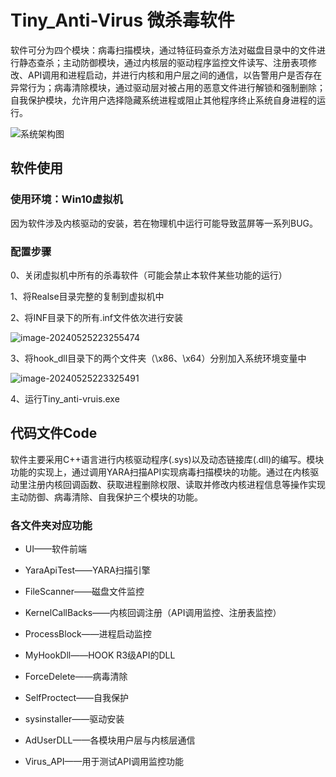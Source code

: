 # Tiny_Anti-Virus 微杀毒软件

软件可分为四个模块：病毒扫描模块，通过特征码查杀方法对磁盘目录中的文件进行静态查杀；主动防御模块，通过内核层的驱动程序监控文件读写、注册表项修改、API调用和进程启动，并进行内核和用户层之间的通信，以告警用户是否存在异常行为；病毒清除模块，通过驱动层对被占用的恶意文件进行解锁和强制删除；自我保护模块，允许用户选择隐藏系统进程或阻止其他程序终止系统自身进程的运行。

![系统架构图](https://my-tc-1308282641.cos.ap-guangzhou.myqcloud.com/markdown/%E7%B3%BB%E7%BB%9F%E6%9E%B6%E6%9E%84%E5%9B%BE.png)

## 软件使用

### 使用环境：Win10虚拟机

因为软件涉及内核驱动的安装，若在物理机中运行可能导致蓝屏等一系列BUG。

### 配置步骤

0、关闭虚拟机中所有的杀毒软件（可能会禁止本软件某些功能的运行）

1、将Realse目录完整的复制到虚拟机中

2、将INF目录下的所有.inf文件依次进行安装

![image-20240525223255474](https://my-tc-1308282641.cos.ap-guangzhou.myqcloud.com/markdown/image-20240525223255474.png)

3、将hook_dll目录下的两个文件夹（\x86、\x64）分别加入系统环境变量中

![image-20240525223325491](https://my-tc-1308282641.cos.ap-guangzhou.myqcloud.com/markdown/image-20240525223325491.png)

4、运行Tiny_anti-vruis.exe

## 代码文件Code

软件主要采用C++语言进行内核驱动程序(.sys)以及动态链接库(.dll)的编写。模块功能的实现上，通过调用YARA扫描API实现病毒扫描模块的功能。通过在内核驱动里注册内核回调函数、获取进程删除权限、读取并修改内核进程信息等操作实现主动防御、病毒清除、自我保护三个模块的功能。

### 各文件夹对应功能

- UI——软件前端

- YaraApiTest——YARA扫描引擎

- FileScanner——磁盘文件监控

- KernelCallBacks——内核回调注册（API调用监控、注册表监控）

- ProcessBlock——进程启动监控

- MyHookDll——HOOK R3级API的DLL

- ForceDelete——病毒清除

- SelfProctect——自我保护

- sysinstaller——驱动安装

- AdUserDLL——各模块用户层与内核层通信

- Virus_API——用于测试API调用监控功能